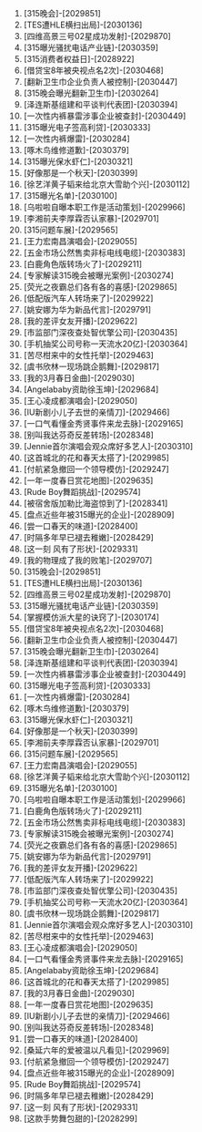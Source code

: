 
1. [315晚会]-[2029851]
1. [TES遭HLE横扫出局]-[2030136]
1. [四维高景三号02星成功发射]-[2029870]
1. [315曝光骚扰电话产业链]-[2030359]
1. [315消费者权益日]-[2028922]
1. [借贷宝8年被央视点名2次]-[2030468]
1. [翻新卫生巾企业负责人被控制]-[2030447]
1. [315晚会曝光翻新卫生巾]-[2030264]
1. [泽连斯基组建和平谈判代表团]-[2030394]
1. [一次性内裤暴雷涉事企业被查封]-[2030449]
1. [315曝光电子签高利贷]-[2030333]
1. [一次性内裤爆雷]-[2030284]
1. [啄木鸟维修道歉]-[2030379]
1. [315曝光保水虾仁]-[2030321]
1. [好像那是一个秋天]-[2030399]
1. [徐艺洋黄子韬来给北京大雪助个兴]-[2030112]
1. [315曝光名单]-[2030100]
1. [乌啦啦自曝本职工作是活动策划]-[2029966]
1. [李湘前夫李厚霖否认家暴]-[2029701]
1. [315问题车展]-[2029565]
1. [王力宏南昌演唱会]-[2029055]
1. [五金市场公然售卖非标电线电缆]-[2030383]
1. [白鹿角色版转场火了]-[2029211]
1. [专家解读315晚会被曝光案例]-[2030274]
1. [荧光之夜霸总们各有各的喜感]-[2029865]
1. [低配版汽车人转场来了]-[2029922]
1. [姚安娜为华为新品代言]-[2029791]
1. [我的差评女友开播]-[2029622]
1. [市监部门深夜查处智优擎公司]-[2030435]
1. [手机抽奖公司号称一天流水20亿]-[2030364]
1. [苦尽柑来中的女性托举]-[2029463]
1. [虞书欣林一现场跳企鹅舞]-[2029817]
1. [我的3月春日金曲]-[2029030]
1. [Angelababy资助徐玉坤]-[2029684]
1. [王心凌成都演唱会]-[2029050]
1. [IU新剧小儿子去世的亲情刀]-[2029466]
1. [一口气看懂金秀贤事件来龙去脉]-[2029165]
1. [别叫我达芬奇反差转场]-[2028348]
1. [Jennie首尔演唱会观众席好多艺人]-[2030310]
1. [这首城北的花和春天太搭了]-[2029985]
1. [付航紧急撤回一个领导模仿]-[2029247]
1. [一年一度春日赏花地图]-[2029635]
1. [Rude Boy舞蹈挑战]-[2029574]
1. [被宿舍版加勒比海盗惊到了]-[2028341]
1. [盘点近些年被315曝光的企业]-[2028909]
1. [尝一口春天的味道]-[2028400]
1. [时隔多年早已褪去稚嫩]-[2028429]
1. [这一刻 风有了形状]-[2029331]
1. [我的物理成了我的败笔]-[2029707]
1. [315晚会]-[2029851]
1. [TES遭HLE横扫出局]-[2030136]
1. [四维高景三号02星成功发射]-[2029870]
1. [315曝光骚扰电话产业链]-[2030359]
1. [掌握模仿派大星的诀窍了]-[2030174]
1. [借贷宝8年被央视点名2次]-[2030468]
1. [翻新卫生巾企业负责人被控制]-[2030447]
1. [315晚会曝光翻新卫生巾]-[2030264]
1. [泽连斯基组建和平谈判代表团]-[2030394]
1. [一次性内裤暴雷涉事企业被查封]-[2030449]
1. [315曝光电子签高利贷]-[2030333]
1. [一次性内裤爆雷]-[2030284]
1. [啄木鸟维修道歉]-[2030379]
1. [315曝光保水虾仁]-[2030321]
1. [好像那是一个秋天]-[2030399]
1. [李湘前夫李厚霖否认家暴]-[2029701]
1. [315问题车展]-[2029565]
1. [王力宏南昌演唱会]-[2029055]
1. [徐艺洋黄子韬来给北京大雪助个兴]-[2030112]
1. [315曝光名单]-[2030100]
1. [乌啦啦自曝本职工作是活动策划]-[2029966]
1. [白鹿角色版转场火了]-[2029211]
1. [五金市场公然售卖非标电线电缆]-[2030383]
1. [专家解读315晚会被曝光案例]-[2030274]
1. [荧光之夜霸总们各有各的喜感]-[2029865]
1. [姚安娜为华为新品代言]-[2029791]
1. [我的差评女友开播]-[2029622]
1. [低配版汽车人转场来了]-[2029922]
1. [市监部门深夜查处智优擎公司]-[2030435]
1. [手机抽奖公司号称一天流水20亿]-[2030364]
1. [虞书欣林一现场跳企鹅舞]-[2029817]
1. [Jennie首尔演唱会观众席好多艺人]-[2030310]
1. [苦尽柑来中的女性托举]-[2029463]
1. [王心凌成都演唱会]-[2029050]
1. [一口气看懂金秀贤事件来龙去脉]-[2029165]
1. [Angelababy资助徐玉坤]-[2029684]
1. [这首城北的花和春天太搭了]-[2029985]
1. [我的3月春日金曲]-[2029030]
1. [一年一度春日赏花地图]-[2029635]
1. [IU新剧小儿子去世的亲情刀]-[2029466]
1. [别叫我达芬奇反差转场]-[2028348]
1. [尝一口春天的味道]-[2028400]
1. [桑延六年的爱被温以凡看见]-[2029969]
1. [付航紧急撤回一个领导模仿]-[2029247]
1. [盘点近些年被315曝光的企业]-[2028909]
1. [Rude Boy舞蹈挑战]-[2029574]
1. [时隔多年早已褪去稚嫩]-[2028429]
1. [这一刻 风有了形状]-[2029331]
1. [这款手势舞包甜的]-[2028299]